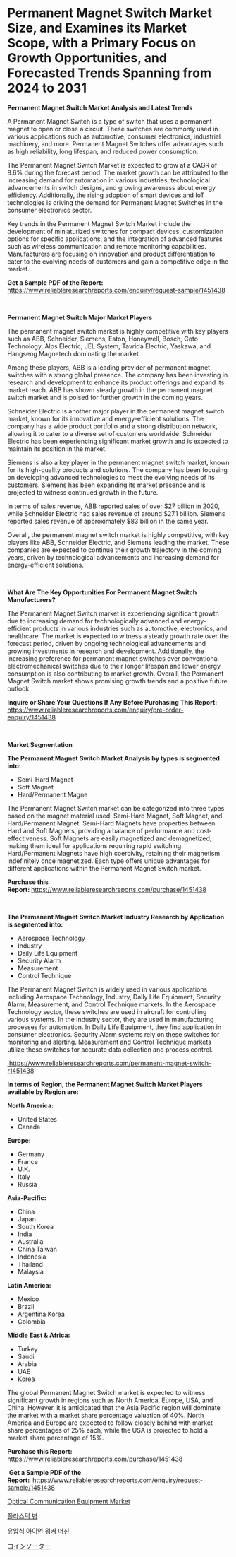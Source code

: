 <p><h1>Permanent Magnet Switch Market Size, and Examines its Market Scope, with a Primary Focus on Growth Opportunities, and Forecasted Trends Spanning from 2024 to 2031</h1></p><p><strong>Permanent Magnet Switch Market Analysis and Latest Trends</strong></p>
<p><p>A Permanent Magnet Switch is a type of switch that uses a permanent magnet to open or close a circuit. These switches are commonly used in various applications such as automotive, consumer electronics, industrial machinery, and more. Permanent Magnet Switches offer advantages such as high reliability, long lifespan, and reduced power consumption.</p><p>The Permanent Magnet Switch Market is expected to grow at a CAGR of 8.6% during the forecast period. The market growth can be attributed to the increasing demand for automation in various industries, technological advancements in switch designs, and growing awareness about energy efficiency. Additionally, the rising adoption of smart devices and IoT technologies is driving the demand for Permanent Magnet Switches in the consumer electronics sector.</p><p>Key trends in the Permanent Magnet Switch Market include the development of miniaturized switches for compact devices, customization options for specific applications, and the integration of advanced features such as wireless communication and remote monitoring capabilities. Manufacturers are focusing on innovation and product differentiation to cater to the evolving needs of customers and gain a competitive edge in the market.</p></p>
<p><strong>Get a Sample PDF of the Report:&nbsp;</strong> <a href="https://www.reliableresearchreports.com/enquiry/request-sample/1451438">https://www.reliableresearchreports.com/enquiry/request-sample/1451438</a></p>
<p>&nbsp;</p>
<p><strong>Permanent Magnet Switch Major Market Players</strong></p>
<p><p>The permanent magnet switch market is highly competitive with key players such as ABB, Schneider, Siemens, Eaton, Honeywell, Bosch, Coto Technology, Alps Electric, JEL System, Tavrida Electric, Yaskawa, and Hangseng Magnetech dominating the market. </p><p>Among these players, ABB is a leading provider of permanent magnet switches with a strong global presence. The company has been investing in research and development to enhance its product offerings and expand its market reach. ABB has shown steady growth in the permanent magnet switch market and is poised for further growth in the coming years.</p><p>Schneider Electric is another major player in the permanent magnet switch market, known for its innovative and energy-efficient solutions. The company has a wide product portfolio and a strong distribution network, allowing it to cater to a diverse set of customers worldwide. Schneider Electric has been experiencing significant market growth and is expected to maintain its position in the market.</p><p>Siemens is also a key player in the permanent magnet switch market, known for its high-quality products and solutions. The company has been focusing on developing advanced technologies to meet the evolving needs of its customers. Siemens has been expanding its market presence and is projected to witness continued growth in the future.</p><p>In terms of sales revenue, ABB reported sales of over $27 billion in 2020, while Schneider Electric had sales revenue of around $27.1 billion. Siemens reported sales revenue of approximately $83 billion in the same year.</p><p>Overall, the permanent magnet switch market is highly competitive, with key players like ABB, Schneider Electric, and Siemens leading the market. These companies are expected to continue their growth trajectory in the coming years, driven by technological advancements and increasing demand for energy-efficient solutions.</p></p>
<p>&nbsp;</p>
<p><strong>What Are The Key Opportunities For Permanent Magnet Switch Manufacturers?</strong></p>
<p><p>The Permanent Magnet Switch market is experiencing significant growth due to increasing demand for technologically advanced and energy-efficient products in various industries such as automotive, electronics, and healthcare. The market is expected to witness a steady growth rate over the forecast period, driven by ongoing technological advancements and growing investments in research and development. Additionally, the increasing preference for permanent magnet switches over conventional electromechanical switches due to their longer lifespan and lower energy consumption is also contributing to market growth. Overall, the Permanent Magnet Switch market shows promising growth trends and a positive future outlook.</p></p>
<p><strong>Inquire or Share Your Questions If Any Before Purchasing This Report:</strong> <a href="https://www.reliableresearchreports.com/enquiry/pre-order-enquiry/1451438">https://www.reliableresearchreports.com/enquiry/pre-order-enquiry/1451438</a></p>
<p>&nbsp;</p>
<p><strong>Market Segmentation</strong></p>
<p><strong>The Permanent Magnet Switch Market Analysis by types is segmented into:</strong></p>
<p><ul><li>Semi-Hard Magnet</li><li>Soft Magnet</li><li>Hard/Permanent Magne</li></ul></p>
<p><p>The Permanent Magnet Switch market can be categorized into three types based on the magnet material used: Semi-Hard Magnet, Soft Magnet, and Hard/Permanent Magnet. Semi-Hard Magnets have properties between Hard and Soft Magnets, providing a balance of performance and cost-effectiveness. Soft Magnets are easily magnetized and demagnetized, making them ideal for applications requiring rapid switching. Hard/Permanent Magnets have high coercivity, retaining their magnetism indefinitely once magnetized. Each type offers unique advantages for different applications within the Permanent Magnet Switch market.</p></p>
<p><strong>Purchase this Report:&nbsp;</strong><a href="https://www.reliableresearchreports.com/purchase/1451438">https://www.reliableresearchreports.com/purchase/1451438</a></p>
<p>&nbsp;</p>
<p><strong>The Permanent Magnet Switch Market Industry Research by Application is segmented into:</strong></p>
<p><ul><li>Aerospace Technology</li><li>Industry</li><li>Daily Life Equipment</li><li>Security Alarm</li><li>Measurement</li><li>Control Technique</li></ul></p>
<p><p>The Permanent Magnet Switch is widely used in various applications including Aerospace Technology, Industry, Daily Life Equipment, Security Alarm, Measurement, and Control Technique markets. In the Aerospace Technology sector, these switches are used in aircraft for controlling various systems. In the Industry sector, they are used in manufacturing processes for automation. In Daily Life Equipment, they find application in consumer electronics. Security Alarm systems rely on these switches for monitoring and alerting. Measurement and Control Technique markets utilize these switches for accurate data collection and process control.</p></p>
<p><a href="https://www.reliableresearchreports.com/permanent-magnet-switch-r1451438">&nbsp;https://www.reliableresearchreports.com/permanent-magnet-switch-r1451438</a></p>
<p><strong>In terms of Region, the Permanent Magnet Switch Market Players available by Region are:</strong></p>
<p>
    <p> <strong> North America: </strong>
        <ul>
            <li>United States</li>
            <li>Canada</li>
        </ul>
        </p> 
    <p> <strong> Europe: </strong>
        <ul>
            <li>Germany</li>
            <li>France</li>
            <li>U.K.</li>
            <li>Italy</li>
            <li>Russia</li>
        </ul>
        </p> 
    <p> <strong> Asia-Pacific: </strong>
        <ul>
            <li>China</li>
            <li>Japan</li>
            <li>South Korea</li>
            <li>India</li>
            <li>Australia</li>
            <li>China Taiwan</li>
            <li>Indonesia</li>
            <li>Thailand</li>
            <li>Malaysia</li>
        </ul>
        </p> 
    <p> <strong> Latin America: </strong>
        <ul>
            <li>Mexico</li>
            <li>Brazil</li>
            <li>Argentina Korea</li>
            <li>Colombia</li>
        </ul>
        </p> 
    <p> <strong> Middle East & Africa: </strong>
        <ul>
            <li>Turkey</li>
            <li>Saudi</li>
            <li>Arabia</li>
            <li>UAE</li>
            <li>Korea</li>
        </ul>
    </p>
    </p>
<p><p>The global Permanent Magnet Switch market is expected to witness significant growth in regions such as North America, Europe, USA, and China. However, it is anticipated that the Asia Pacific region will dominate the market with a market share percentage valuation of 40%. North America and Europe are expected to follow closely behind with market share percentages of 25% each, while the USA is projected to hold a market share percentage of 15%.</p></p>
<p><strong>Purchase this Report: </strong><a href="https://www.reliableresearchreports.com/purchase/1451438">https://www.reliableresearchreports.com/purchase/1451438</a></p>
<p>&nbsp;<strong>Get a Sample PDF of the Report:&nbsp;&nbsp;</strong><a href="https://www.reliableresearchreports.com/enquiry/request-sample/1451438">https://www.reliableresearchreports.com/enquiry/request-sample/1451438</a></p>
<p><strong></strong></p>
<p><p><a href="https://github.com/Airanohannonzb68e5pb53oc1/Market-Research-Report-List-2/blob/main/optical-communication-equipment-market.md">Optical Communication Equipment Market</a></p><p><a href="https://github.com/JeromeRtyau89966/Market-Research-Report-List-1/blob/main/451678026901.md">플라스틱 병</a></p><p><a href="https://github.com/TimmyMann6767/Market-Research-Report-List-1/blob/main/756904626900.md">유압식 아이언 워커 머신</a></p><p><a href="https://github.com/AriMuller2009/Market-Research-Report-List-1/blob/main/572143029194.md">コインソーター</a></p></p>